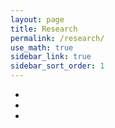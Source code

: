 ```yaml
---
layout: page
title: Research
permalink: /research/
use_math: true
sidebar_link: true
sidebar_sort_order: 1
---
```


- 
-
-

